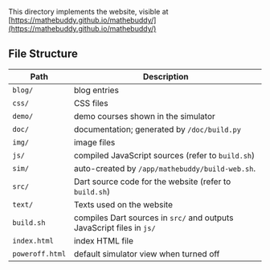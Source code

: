 This directory implements the website, visible at [https://mathebuddy.github.io/mathebuddy/](https://mathebuddy.github.io/mathebuddy/)

## File Structure

| Path            | Description                                                           |
| --------------- | --------------------------------------------------------------------- |
| `blog/`         | blog entries                                                          |
| `css/`          | CSS files                                                             |
| `demo/`         | demo courses shown in the simulator                                   |
| `doc/`          | documentation; generated by `/doc/build.py`                           |
| `img/`          | image files                                                           |
| `js/`           | compiled JavaScript sources (refer to `build.sh`)                     |
| `sim/`          | auto-created by `/app/mathebuddy/build-web.sh`.                       |
| `src/`          | Dart source code for the website (refer to `build.sh`)                |
| `text/`         | Texts used on the website                                             |
| `build.sh`      | compiles Dart sources in `src/` and outputs JavaScript files in `js/` |
| `index.html`    | index HTML file                                                       |
| `poweroff.html` | default simulator view when turned off                                |
